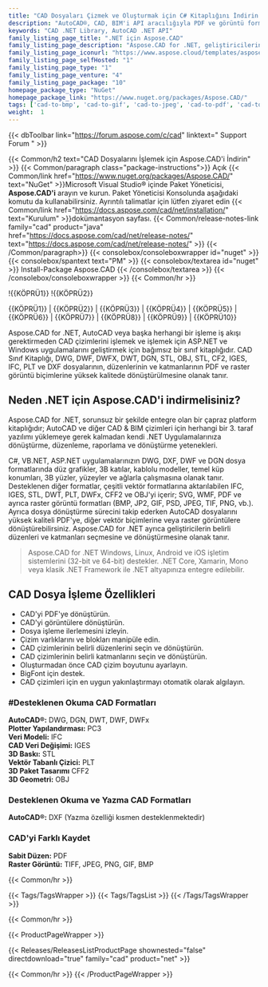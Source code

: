 ```yaml
---
title: "CAD Dosyaları Çizmek ve Oluşturmak için C# Kitaplığını İndirin | Aspose.CAD"
description: "AutoCAD®, CAD, BIM'i API aracılığıyla PDF ve görüntü formatlarına dönüştürmek, düzenlemek, raporlamak ve dönüştürmek için C# sınıf kitaplığı DLL dosyasını indirin. Belirli düzenleri, katmanları seçin ve dönüştürün."
keywords: "CAD .NET Library, AutoCAD .NET API"
family_listing_page_title: ".NET için Aspose.CAD"
family_listing_page_description: "Aspose.CAD for .NET, geliştiricilerin AutoCAD DWG ve DXF ve DGN, DWF, DWFX, IFC, IGS, IGES, STL, DWT, FBX, CF2, CFF2, OBJ ve diğer CAD formatındaki dosyaları PDF, SVG, WMF ve Raster görüntüler. Yerel bir API'dir ve AutoCAD veya başka bir yazılımın yüklenmesini gerektirmez."
family_listing_page_iconurl: "https://www.aspose.cloud/templates/aspose/App_Themes/V3/images/cad/272x272/aspose_cad-for-net-min.png"
family_listing_page_selfHosted: "1"
family_listing_page_type: "1"
family_listing_page_venture: "4"
family_listing_page_package: "10"
homepage_package_type: "NuGet"
homepage_package_link: "https://www.nuget.org/packages/Aspose.CAD/"
tags: ['cad-to-bmp', 'cad-to-gif', 'cad-to-jpeg', 'cad-to-pdf', 'cad-to-png', 'cad-to-tiff', 'dwf-to-bmp', 'dwf-to-gif', 'dwf-to-jpeg', 'dwf-to-png', 'dwf-to-tiff', 'dwg-to-bmp', 'dwg-to-gif', 'dwg-to-jpeg', 'dwg-to-png', 'dwg-to-tiff', 'dxf-to-bmp', 'dxf-to-gif', 'dxf-to-jpeg', 'dxf-to-png', 'dxf-to-tiff']
weight:  1
---
```


{{< dbToolbar link="https://forum.aspose.com/c/cad" linktext=" Support Forum " >}}

{{< Common/h2 text="CAD Dosyalarını İşlemek için Aspose.CAD'i İndirin"  >}}
{{< Common/paragraph class="package-instructions">}}
Açık
{{< Common/link href="https://www.nuget.org/packages/Aspose.CAD/" text="NuGet"  >}}Microsoft Visual Studio® içinde Paket Yöneticisi, <b>Aspose.CAD'i</b> arayın ve kurun. Paket Yöneticisi Konsolunda aşağıdaki komutu da kullanabilirsiniz. Ayrıntılı talimatlar için lütfen ziyaret edin
{{< Common/link href="https://docs.aspose.com/cad/net/installation/" text="Kurulum"  >}}dokümantasyon sayfası.
{{< Common/release-notes-link family="cad" product="java" href="https://docs.aspose.com/cad/net/release-notes/" text="https://docs.aspose.com/cad/net/release-notes/"  >}}
{{< /Common/paragraph>}}
{{< consolebox/consoleboxwrapper id="nuget" >}}
       {{< consolebox/spantext text="PM" >}}
       {{< consolebox/textarea id="nuget" >}} Install-Package Aspose.CAD {{< /consolebox/textarea >}}
{{< /consolebox/consoleboxwrapper >}}
{{< Common/hr >}}

!{{KÖPRÜ1}} !{{KÖPRÜ2}}

{{KÖPRÜ1}} | {{KÖPRÜ2}} | {{KÖPRÜ3}} | {{KÖPRÜ4}} | {{KÖPRÜ5}} | {{KÖPRÜ6}} | {{KÖPRÜ7}} | {{KÖPRÜ8}} | {{KÖPRÜ9}} | {{KÖPRÜ10}}

Aspose.CAD for .NET, AutoCAD veya başka herhangi bir işleme iş akışı gerektirmeden CAD çizimlerini işlemek ve işlemek için ASP.NET ve Windows uygulamalarını geliştirmek için bağımsız bir sınıf kitaplığıdır. CAD Sınıf Kitaplığı, DWG, DWF, DWFX, DWT, DGN, STL, OBJ, STL, CF2, IGES, IFC, PLT ve DXF dosyalarının, düzenlerinin ve katmanlarının PDF ve raster görüntü biçimlerine yüksek kalitede dönüştürülmesine olanak tanır.

## Neden .NET için Aspose.CAD'i indirmelisiniz?

Aspose.CAD for .NET, sorunsuz bir şekilde entegre olan bir çapraz platform kitaplığıdır; AutoCAD ve diğer CAD & BIM çizimleri için herhangi bir 3. taraf yazılımı yüklemeye gerek kalmadan kendi .NET Uygulamalarınıza dönüştürme, düzenleme, raporlama ve dönüştürme yetenekleri.

C#, VB.NET, ASP.NET uygulamalarınızın DWG, DXF, DWF ve DGN dosya formatlarında düz grafikler, 3B katılar, kablolu modeller, temel küp konumları, 3B yüzler, yüzeyler ve ağlarla çalışmasına olanak tanır. Desteklenen diğer formatlar, çeşitli vektör formatlarına aktarılabilen IFC, IGES, STL, DWT, PLT, DWFx, CFF2 ve OBJ'yi içerir; SVG, WMF, PDF ve ayrıca raster görüntü formatları (BMP, JP2, GIF, PSD, JPEG, TIF, PNG, vb.). Ayrıca dosya dönüştürme sürecini takip ederken AutoCAD dosyalarını yüksek kaliteli PDF'ye, diğer vektör biçimlerine veya raster görüntülere dönüştürebilirsiniz. Aspose.CAD for .NET ayrıca geliştiricilerin belirli düzenleri ve katmanları seçmesine ve dönüştürmesine olanak tanır.

> Aspose.CAD for .NET Windows, Linux, Android ve iOS işletim sistemlerini (32-bit ve 64-bit) destekler. .NET Core, Xamarin, Mono veya klasik .NET Framework ile .NET altyapınıza entegre edilebilir.

## CAD Dosya İşleme Özellikleri

- CAD'yi PDF'ye dönüştürün.
- CAD'yi görüntülere dönüştürün.
- Dosya işleme ilerlemesini izleyin.
- Çizim varlıklarını ve blokları manipüle edin.
- CAD çizimlerinin belirli düzenlerini seçin ve dönüştürün.
- CAD çizimlerinin belirli katmanlarını seçin ve dönüştürün.
- Oluşturmadan önce CAD çizim boyutunu ayarlayın.
- BigFont için destek.
- CAD çizimleri için en uygun yakınlaştırmayı otomatik olarak algılayın.

### #Desteklenen Okuma CAD Formatları

**AutoCAD®:** DWG, DGN, DWT, DWF, DWFx\
**Plotter Yapılandırması:** PC3\
**Veri Modeli:** IFC\
**CAD Veri Değişimi:** IGES\
**3D Baskı:** STL\
**Vektör Tabanlı Çizici:** PLT\
**3D Paket Tasarımı** CFF2\
**3D Geometri:** OBJ

### Desteklenen Okuma ve Yazma CAD Formatları

**AutoCAD®:** DXF (Yazma özelliği kısmen desteklenmektedir)

### CAD'yi Farklı Kaydet

**Sabit Düzen:** PDF\
**Raster Görüntü:** TIFF, JPEG, PNG, GIF, BMP

{{< Common/hr >}}

{{< Tags/TagsWrapper >}}
 {{< Tags/TagsList >}}
{{< /Tags/TagsWrapper >}}

{{< Common/hr >}}

{{< ProductPageWrapper >}}
<!-- ReleasesListProductPage-->
   {{< Releases/ReleasesListProductPage shownested="false"  directdownload="true" family="cad" product="net" >}}
<!-- /ReleasesListProductPage-->
{{< Common/hr >}}
{{< /ProductPageWrapper >}}

